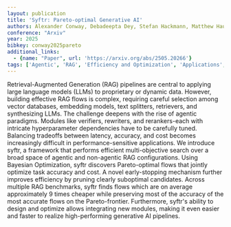 ```yaml
---
layout: publication
title: 'Syftr: Pareto-optimal Generative AI'
authors: Alexander Conway, Debadeepta Dey, Stefan Hackmann, Matthew Hausknecht, Michael Schmidt, Mark Steadman, Nick Volynets
conference: "Arxiv"
year: 2025
bibkey: conway2025pareto
additional_links:
  - {name: "Paper", url: 'https://arxiv.org/abs/2505.20266'}
tags: ['Agentic', 'RAG', 'Efficiency and Optimization', 'Applications', 'Tools', 'Pruning', 'Reinforcement Learning']
---
```

Retrieval-Augmented Generation (RAG) pipelines are central to applying large language models (LLMs) to proprietary or dynamic data. However, building effective RAG flows is complex, requiring careful selection among vector databases, embedding models, text splitters, retrievers, and synthesizing LLMs. The challenge deepens with the rise of agentic paradigms. Modules like verifiers, rewriters, and rerankers-each with intricate hyperparameter dependencies have to be carefully tuned. Balancing tradeoffs between latency, accuracy, and cost becomes increasingly difficult in performance-sensitive applications.
  We introduce syftr, a framework that performs efficient multi-objective search over a broad space of agentic and non-agentic RAG configurations. Using Bayesian Optimization, syftr discovers Pareto-optimal flows that jointly optimize task accuracy and cost. A novel early-stopping mechanism further improves efficiency by pruning clearly suboptimal candidates. Across multiple RAG benchmarks, syftr finds flows which are on average approximately 9 times cheaper while preserving most of the accuracy of the most accurate flows on the Pareto-frontier. Furthermore, syftr's ability to design and optimize allows integrating new modules, making it even easier and faster to realize high-performing generative AI pipelines.
